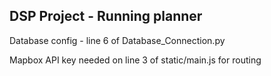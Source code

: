 ## DSP Project - Running planner

Database config - line 6 of Database_Connection.py

Mapbox API key needed on line 3 of static/main.js for routing
